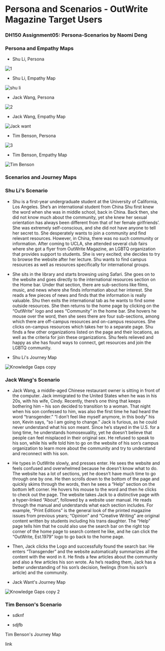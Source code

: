 # Persona and Scenarios - OutWrite Magazine Target Users

### DH150 Assignment05: Persona-Scenarios by Naomi Deng

### Persona and Empathy Maps

- Shu Li, Persona

![1](https://user-images.githubusercontent.com/59623164/74213187-fdf2e180-4c4c-11ea-8740-87e4dd5d6ba1.png)

- Shu Li, Empathy Map

![shu li](https://user-images.githubusercontent.com/59623164/74213270-47433100-4c4d-11ea-8efd-390406085ce1.jpeg)

- Jack Wang, Persona

![2](https://user-images.githubusercontent.com/59623164/74213331-85405500-4c4d-11ea-92c3-ffd7f800e184.png)

- Jack Wang, Empathy Map

![Jack want](https://user-images.githubusercontent.com/59623164/74213347-9a1ce880-4c4d-11ea-9337-07b5086cdafb.jpeg)

- Tim Benson, Persona

![3](https://user-images.githubusercontent.com/59623164/74213368-b28d0300-4c4d-11ea-8691-e5908d2d99d8.png)

- Tim Benson, Empathy Map

![Tim Benson](https://user-images.githubusercontent.com/59623164/74213378-c3d60f80-4c4d-11ea-9411-c87ed1d55acd.jpeg)

### Scenarios and Journey Maps

### Shu Li's Scenario

- Shu is a first-year undergraduate student at the University of California, Los Angeles. She’s an international student from China Shu first knew the word when she was in middle school, back in China. Back then, she did not know much about the community, yet she knew her sexual orientation has always been different from that of her female girlfriends’. She was extremely self-conscious, and she did not have anyone to tell her secret to. She desperately wants to join a community and find relevant resources. However, in China, there was no such community or information. After coming to UCLA, she attended several club fairs where she got a flyer from OutWrite Magazine, an LGBTQ organization that provides support to students. She is very excited; she decides to try to browse the website after her lecture. Shu wants to find campus resources as well as resources specifically for international groups. 

- She sits in the library and starts browsing using Safari. She goes on to the website and goes directly to the international resources section on the Home bar. Under that section, there are sub-sections like films, music, and news where she finds information about her interest. She reads a few pieces of news and finds that the information is really valuable. Shu then exits the international tab as he wants to find some outside resources. She then returns to the home page by clicking on the “OutWrite” logo and sees “Community” in the home bar. She hovers he mouse over the word, then she sees there are four sub-sections, among which there are off-campus resources and on-campus resources. She clicks on-campus resources which takes her to a separate page. Shu finds a few other organizations listed on the page and their locations, as well as the criteria for join these organizations. Shu feels relieved and happy as she has found ways to connect, get resources and join the LGBTQ community. 

- Shu Li's Journey Map

![Knowledge Gaps copy](https://user-images.githubusercontent.com/59623164/74213604-df8de580-4c4e-11ea-9061-86017adc978e.png)

### Jack Wang's Scenario

- Jack Wang, a middle-aged Chinese restaurant owner is sitting in front of the computer. Jack immigrated to the United States when he was in his 20s, with his wife, Cindy. Recently, there’s one thing that keeps bothering him – his son decided to transition to a woman. That night when his son confessed to him, was also the first time he had heard the word “transgender.” “I don’t feel like myself anymore, in this body” his son, Kevin says, “so I am going to change.” Jack is furious, as he could never understand what his son meant. Since he’s stayed in the U.S. for a long time, he understands homosexuality, yet he doesn’t believe that people can feel misplaced in their original sex. He refused to speak to his son, while his wife told him to go on the website of his son’s campus organization to learn more about the community and try to understand and reconnect with his son. 

- He types in OutWrite slowly, and presses enter. He sees the website and feels confused and overwhelmed because he doesn’t know what to do. The website has a lot of sections, yet he doesn’t have much time to go through one by one. He then scrolls down to the bottom of the page and quickly skims through the words, then he sees a “Help” section on the bottom left corner. He hovers his mouse to the word and then he clicks to check out the page. The website takes Jack to a distinctive page with a hyper-linked “About”, followed by a website user manual. He reads through the manual and understands what each section includes. For example, “Print Editions” is the general look of the printed magazine issues from previous years; “Opinion” and “Creative Writing” are original content written by students including his trans daughter. The “Help” page tells him that he could also use the search bar on the right top corner of the home page to search content he like, and he can click the “OutWrite, Est.1979” logo to go back to the home page. 

- Then, Jack clicks the Logo and successfully found the search bar. He enters “Transgender” and the website automatically summarizes all the content with the word in it. He finds a few articles about the community and also a few articles his son wrote. As he’s reading them, Jack has a better understanding of his son’s decision, feelings (from his son’s article) and the community. 

- Jack Want's Journey Map

![Knowledge Gaps copy 2](https://user-images.githubusercontent.com/59623164/74213499-5c6c8f80-4c4e-11ea-99ab-01f9b0138b9c.png)

### Tim Benson's Scenario 

- sdknf

- sdjfb

Tim Benson's Journey Map

link
